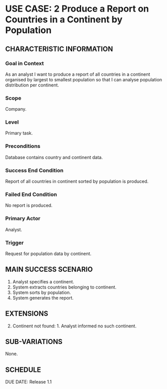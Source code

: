 # USE CASE: 2 Produce a Report on Countries in a Continent by Population

## CHARACTERISTIC INFORMATION

### Goal in Context

As an analyst I want to produce a report of all countries in a continent organised by largest to smallest population so that I can analyse population distribution per continent.

### Scope

Company.

### Level

Primary task.

### Preconditions

Database contains country and continent data.

### Success End Condition

Report of all countries in continent sorted by population is produced.
### Failed End Condition

No report is produced.

### Primary Actor

Analyst.

### Trigger

Request for population data by continent.

## MAIN SUCCESS SCENARIO

  1. Analyst specifies a continent.
  2. System extracts countries belonging to continent.
  3. System sorts by population.
  4. System generates the report.

## EXTENSIONS

  2. Continent not found:
    1. Analyst informed no such continent.

## SUB-VARIATIONS

None.

## SCHEDULE

DUE DATE: Release 1.1
